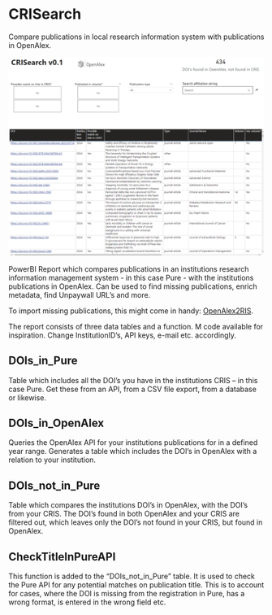 # CRISearch
Compare publications in local research information system with publications in OpenAlex.

![alt text](https://github.com/svidmar/CRISearch/blob/bc15c98cce496f75c4d574fc664bcb701887b139/img.png)


PowerBI Report which compares publications in an institutions research information management system - in this case Pure - with the institutions publications in OpenAlex. Can be used to find missing publications, enrich metadata, find Unpaywall URL’s and more.

To import missing publications, this might come in handy: [OpenAlex2RIS](https://github.com/svidmar/OpenAlex2RIS).

The report consists of three data tables and a function. 
M code available for inspiration. Change InstitutionID’s, API keys, e-mail etc. accordingly. 

## DOIs_in_Pure
Table which includes all the DOI’s you have in the institutions CRIS – in this case Pure. Get these from an API, from a CSV file export, from a database or likewise. 

## DOIs_in_OpenAlex
Queries the OpenAlex API for your institutions publications for in a defined year range. Generates a table which includes the DOI’s in OpenAlex with a relation to your institution.

## DOIs_not_in_Pure
Table which compares the institutions DOI’s in OpenAlex, with the DOI’s from your CRIS. The DOI’s found in both OpenAlex and your CRIS are filtered out, which leaves only the DOI’s not found in your CRIS, but found in OpenAlex.
 
## CheckTitleInPureAPI
This function is added to the “DOIs_not_in_Pure” table. It is used to check the Pure API for any potential matches on publication title. This is to account for cases, where the DOI is missing from the registration in Pure, has a wrong format, is entered in the wrong field etc.
